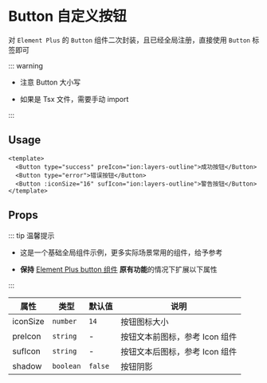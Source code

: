 # Button 自定义按钮

对 `Element Plus` 的 `Button` 组件二次封装，且已经全局注册，直接使用 `Button` 标签即可


::: warning

- 注意 Button 大小写

- 如果是 Tsx 文件，需要手动 import

:::

## Usage

```vue
<template>
  <Button type="success" preIcon="ion:layers-outline">成功按钮</Button>
  <Button type="error">错误按钮</Button>
  <Button :iconSize="16" sufIcon="ion:layers-outline">警告按钮</Button>
</template>
```

## Props

::: tip 温馨提示

- 这是一个基础全局组件示例，更多实际场景常用的组件，给予参考

- **保持** [Element Plus button 组件](https://element-plus.gitee.io/zh-CN/component/button.html) **原有功能**的情况下扩展以下属性

:::

| 属性     | 类型                           | 默认值 | 说明                           |
| -------- | ------------------------------ | ------ | ------------------------------ |
| iconSize | `number`                       | `14`   | 按钮图标大小                   |
| preIcon  | `string`                       | -      | 按钮文本前图标，参考 Icon 组件 |
| sufIcon  | `string`                       | -      | 按钮文本后图标，参考 Icon 组件 |
| shadow   | `boolean`                      | `false`  | 按钮阴影                   |
